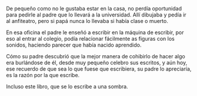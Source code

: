 De pequeño como no le gustaba estar en la casa, no perdía oportunidad para pedirle al padre que lo llevará a la universidad. Allí dibujaba y pedía ir al anfiteatro, pero si papá nunca lo llevaba si había clase o muerto.

En esa oficina el padre le enseñó a escribir en la máquina de escribir, por eso al entrar al colegio, podía relacionar fácilmente as figuras con los sonidos, haciendo parecer que había nacido aprendido.

Cómo su padre descubrió que la mejor manera de cohibirlo de hacer algo era burlándose de él, desde muy pequeño celebro sus escritos, y aún hoy, ese recuerdo de que sea lo que fuese que escribiera, su padre lo apreciaría, es la razón por la que escribe.

Incluso este libro, que se lo escribe a una sombra.
